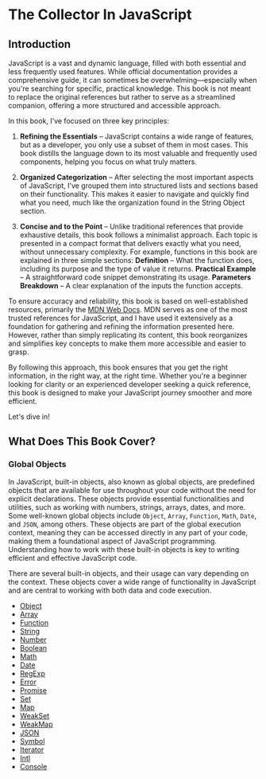 # The Collector In JavaScript

## Introduction

JavaScript is a vast and dynamic language, filled with both essential and less frequently used features. While official documentation provides a comprehensive guide, it can sometimes be overwhelming—especially when you're searching for specific, practical knowledge. This book is not meant to replace the original references but rather to serve as a streamlined companion, offering a more structured and accessible approach.

In this book, I’ve focused on three key principles:

1. **Refining the Essentials** – JavaScript contains a wide range of features, but as a developer, you only use a subset of them in most cases. This book distills the language down to its most valuable and frequently used components, helping you focus on what truly matters.

2. **Organized Categorization** – After selecting the most important aspects of JavaScript, I’ve grouped them into structured lists and sections based on their functionality. This makes it easier to navigate and quickly find what you need, much like the organization found in the String Object section.

3. **Concise and to the Point** – Unlike traditional references that provide exhaustive details, this book follows a minimalist approach. Each topic is presented in a compact format that delivers exactly what you need, without unnecessary complexity. For example, functions in this book are explained in three simple sections: **Definition** – What the function does, including its purpose and the type of value it returns. **Practical Example** – A straightforward code snippet demonstrating its usage. **Parameters Breakdown** – A clear explanation of the inputs the function accepts.

To ensure accuracy and reliability, this book is based on well-established resources, primarily the [MDN Web Docs](https://developer.mozilla.org/en-US/docs/Web/JavaScript). MDN serves as one of the most trusted references for JavaScript, and I have used it extensively as a foundation for gathering and refining the information presented here. However, rather than simply replicating its content, this book reorganizes and simplifies key concepts to make them more accessible and easier to grasp.

By following this approach, this book ensures that you get the right information, in the right way, at the right time. Whether you're a beginner looking for clarity or an experienced developer seeking a quick reference, this book is designed to make your JavaScript journey smoother and more efficient.

Let's dive in!

## What Does This Book Cover?

### Global Objects

In JavaScript, built-in objects, also known as global objects, are predefined objects that are available for use throughout your code without the need for explicit declarations. These objects provide essential functionalities and utilities, such as working with numbers, strings, arrays, dates, and more. Some well-known global objects include `Object`, `Array`, `Function`, `Math`, `Date`, and `JSON`, among others. These objects are part of the global execution context, meaning they can be accessed directly in any part of your code, making them a foundational aspect of JavaScript programming. Understanding how to work with these built-in objects is key to writing efficient and effective JavaScript code.

There are several built-in objects, and their usage can vary depending on the context. These objects cover a wide range of functionality in JavaScript and are central to working with both data and code execution.

- [Object](./Global_Objects/Object.md)
- [Array](./Global_Objects/Array.md)
- [Function](./Global_Objects/Function.md)
- [String](./Global_Objects/String.md)
- [Number](./Global_Objects/Number.md)
- [Boolean](./Global_Objects/Boolean.md)
- [Math](./Global_Objects/Math.md)
- [Date](./Global_Objects/Date.md)
- [RegExp](./Global_Objects/RegExp.md)
- [Error](./Global_Objects/Error.md)
- [Promise](./Global_Objects/Promise.md)
- [Set](./Global_Objects/Set.md)
- [Map](./Global_Objects/Map.md)
- [WeakSet](./Global_Objects/WeakSet.md)
- [WeakMap](./Global_Objects/WeakMap.md)
- [JSON](./Global_Objects/JSON.md)
- [Symbol](./Global_Objects/Symbol.md)
- [Iterator](./Global_Objects/Iterator.md)
- [Intl](./Global_Objects/Intl.md)
- [Console](./Global_Objects/Console.md)
